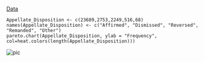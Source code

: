 [Data](http://www.uscourts.gov/uscourts/Statistics/StatisticalTablesForTheFederalJudiciary/2013/june/B05Jun13.pdf)

```{r}
Appellate_Disposition <- c(23689,2753,2249,516,68)
names(Appellate_Disposition) <- c("Affirmed", "Dismissed", "Reversed", "Remanded", "Other")
pareto.chart(Appellate_Disposition, ylab = "Frequency", col=heat.colors(length(Appellate_Disposition)))
```
![pic](http://patellis.files.wordpress.com/2014/04/rplot.png)
